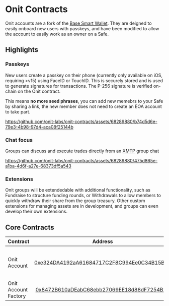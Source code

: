 # Onit Contracts

Onit accounts are a fork of the [Base Smart Wallet](https://github.com/coinbase/smart-wallet). They are deigned to easily onboard new users with passkeys, and have been modified to allow the account to easily work as an owner on a Safe. 

## Highlights

### **Passkeys**

New users create a passkey on their phone (currently only available on iOS, requiring >v15) using FaceID or TouchID. This is securely stored and is used to generate signatures for transactions. The P-256 signature is verified on-chain on the Onit contract.

This means **no more seed phrases**, you can add new memebrs to your Safe by sharing a link, the new member does not need to create an EOA account to take part.

https://github.com/onit-labs/onit-contracts/assets/68289880/b74d5d6e-79e3-4b98-97d4-aca08f25144b

### **Chat focus**

Groups can discuss and execute trades directly from an [XMTP](https://xmtp.org/) group chat

https://github.com/onit-labs/onit-contracts/assets/68289880/475d865e-a1ba-4d6f-a27e-68373df5a543


### **Extensions**

Onit groups will be extendedable with additional functionality, such as Fundraise to structure funding rounds, or Withdrawals to allow members to quickly withdraw their share from the group treasury. Other custom extensions for managing assets are in development, and groups can even develop their own extensions.

## Core Contracts

| Contract              |                                                            Address                                                            | Description                                     |
| :-------------------- | :---------------------------------------------------------------------------------------------------------------------------: | :---------------------------------------------- |
 Onit Account         | [0xe324DA4192aA61684717C2F8C994Ee0C34B15B72](https://sepolia.basescan.org/address/0xe324da4192aa61684717c2f8c994ee0c34b15b72#code) | Smart wallet with EOA or passkey owners   |
| Onit Account Factory | [0x8472B610aDEabC68ebb27069EE18d88dF7254B2B](https://sepolia.basescan.org/address/0x8472b610adeabc68ebb27069ee18d88df7254b2b#code) | Factory for Onit Accounts                      |

<br>
<br>
